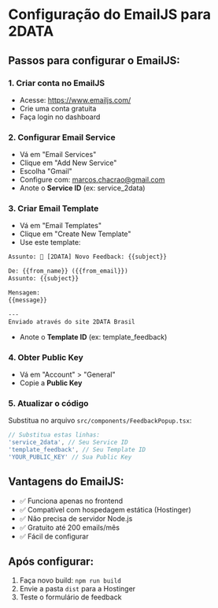 # Configuração do EmailJS para 2DATA

## Passos para configurar o EmailJS:

### 1. Criar conta no EmailJS
- Acesse: https://www.emailjs.com/
- Crie uma conta gratuita
- Faça login no dashboard

### 2. Configurar Email Service
- Vá em "Email Services"
- Clique em "Add New Service"
- Escolha "Gmail" 
- Configure com: marcos.chacrao@gmail.com
- Anote o **Service ID** (ex: service_2data)

### 3. Criar Email Template
- Vá em "Email Templates"
- Clique em "Create New Template"
- Use este template:

```html
Assunto: 🔔 [2DATA] Novo Feedback: {{subject}}

De: {{from_name}} ({{from_email}})
Assunto: {{subject}}

Mensagem:
{{message}}

---
Enviado através do site 2DATA Brasil
```

- Anote o **Template ID** (ex: template_feedback)

### 4. Obter Public Key
- Vá em "Account" > "General"
- Copie a **Public Key**

### 5. Atualizar o código
Substitua no arquivo `src/components/FeedbackPopup.tsx`:

```javascript
// Substitua estas linhas:
'service_2data', // Seu Service ID
'template_feedback', // Seu Template ID  
'YOUR_PUBLIC_KEY' // Sua Public Key
```

## Vantagens do EmailJS:
- ✅ Funciona apenas no frontend
- ✅ Compatível com hospedagem estática (Hostinger)
- ✅ Não precisa de servidor Node.js
- ✅ Gratuito até 200 emails/mês
- ✅ Fácil de configurar

## Após configurar:
1. Faça novo build: `npm run build`
2. Envie a pasta `dist` para a Hostinger
3. Teste o formulário de feedback